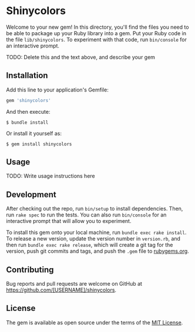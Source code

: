 # Shinycolors

Welcome to your new gem! In this directory, you'll find the files you need to be able to package up your Ruby library into a gem. Put your Ruby code in the file `lib/shinycolors`. To experiment with that code, run `bin/console` for an interactive prompt.

TODO: Delete this and the text above, and describe your gem

## Installation

Add this line to your application's Gemfile:

```ruby
gem 'shinycolors'
```

And then execute:

    $ bundle install

Or install it yourself as:

    $ gem install shinycolors

## Usage

TODO: Write usage instructions here

## Development

After checking out the repo, run `bin/setup` to install dependencies. Then, run `rake spec` to run the tests. You can also run `bin/console` for an interactive prompt that will allow you to experiment.

To install this gem onto your local machine, run `bundle exec rake install`. To release a new version, update the version number in `version.rb`, and then run `bundle exec rake release`, which will create a git tag for the version, push git commits and tags, and push the `.gem` file to [rubygems.org](https://rubygems.org).

## Contributing

Bug reports and pull requests are welcome on GitHub at https://github.com/[USERNAME]/shinycolors.


## License

The gem is available as open source under the terms of the [MIT License](https://opensource.org/licenses/MIT).
